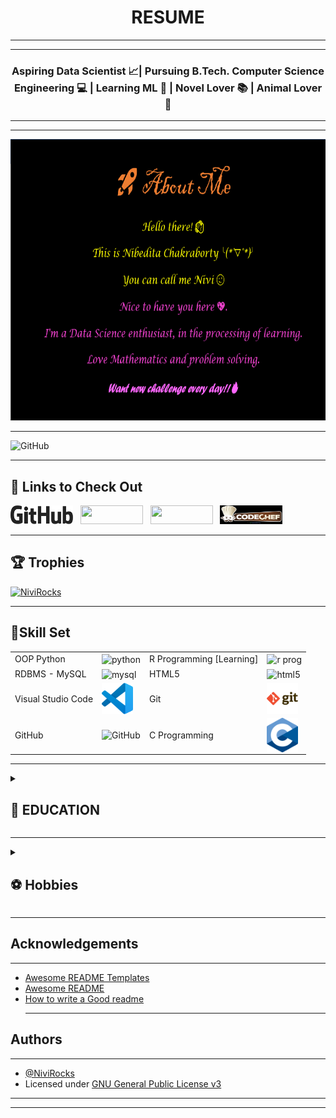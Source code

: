 <html>
    <body>
<h1 align ="center" >RESUME </h1>
<hr><hr>
<h3 align="center" >Aspiring Data Scientist 📈| Pursuing B.Tech. Computer Science Engineering 💻 | Learning ML 📌 | Novel Lover 📚 | Animal Lover 🐶 </h3>
<hr><hr>

<img width="1200" height="450" alt="readme" src= "https://github.com/NiviRocks/NiviRocks.github.io/blob/main/GitHub%20uploading/NiviRocks%20Readme%20images/readme.png"><hr>
<img alt="GitHub" src="https://img.shields.io/github/license/NiviRocks/NiviRocks.github.io?color=ed367a&logo=Github&logoColor=%23fbd3e2">

<hr>
<h2>🔗 Links to Check Out </h2>
<a href="https://github.com/NiviRocks">
<img src="https://github.com/NiviRocks/NiviRocks.github.io/blob/main/GitHub%20uploading/NiviRocks%20Readme%20images/github%20image.png" height="30" width="100"></a>
&nbsp;
<a href="https://www.linkedin.com/">
<img src="https://img.shields.io/badge/linkedin-0A66C2?style=for-the-badge&logo=linkedin&logoColor=white" height="30" width="100"></a>
&nbsp;
<a href="https://leetcode.com/Nibedita_Chakraborty/">
<img src="https://user-images.githubusercontent.com/96379756/147282294-bbf07a45-353d-436b-9364-38af841647d7.png" height="30" width="100"></a>
&nbsp;
<a href="https://www.codechef.com/users/nibedita_chk">
<img src="https://github.com/NiviRocks/NiviRocks.github.io/blob/main/GitHub%20uploading/NiviRocks%20Readme%20images/code%20chef%20image.jpg" height="30" width="100"></a>
&nbsp;
<hr>  
<h2> 🏆 Trophies </h2>
<p align="left"> <a href="https://github.com/ryo-ma/github-profile-trophy"><img src="https://github-profile-trophy.vercel.app/?username=NiviRocks" alt="NiviRocks" /></a> </p>        
<hr>  
<h2>🚧Skill Set </h2>
<table>
    <tr>
        <td>OOP Python  </td>
        <td><img align="center" width="50" height="50" alt="python" src="https://user-images.githubusercontent.com/96379756/147038109-5a4acce6-3b85-4eb9-b3b2-fdfb1f5fd81c.jpg"></td>
        <td>R Programming [Learning]</td>
        <td><img align="center" width="50" height="50" alt="r prog" src="https://user-images.githubusercontent.com/96379756/147038105-5900bfd8-4550-4c6c-8f44-b09b3aa00baf.jpg"></td>
    </tr>
    <tr>
        <td>RDBMS - MySQL </td>
        <td><img align="center" src="https://user-images.githubusercontent.com/96379756/147041148-d043a3d9-1588-418a-85c3-4a3a2472e480.png" width="50" height="50" alt="mysql" ></td>
        <td>HTML5 </td>
        <td><img align="center" src="https://user-images.githubusercontent.com/96379756/147041217-54a4d425-78ea-41c2-9f6a-249b867814e7.jpg" width="50" height="50" alt="html5"></td>
    </tr>
    <tr>
        <td> Visual Studio Code </td>
        <td><img align="center" alt="Visual Studio Code" width="50" height="50" src="https://raw.githubusercontent.com/github/explore/80688e429a7d4ef2fca1e82350fe8e3517d3494d/topics/visual-studio-code/visual-studio-code.png" /></td>
        <td>Git  </td>
        <td><img  align="center" alt="Git" width="50" height="50" src="https://raw.githubusercontent.com/github/explore/80688e429a7d4ef2fca1e82350fe8e3517d3494d/topics/git/git.png" /></td>
    </tr>
    <tr>
        <td>GitHub </td>
        <td><img  align="center" alt="GitHub" width="50" height="50" src="https://user-images.githubusercontent.com/96379756/147045628-c81a32e6-121d-4fb1-b5c9-703a64425849.png" /></td>
        <td>C Programming </td>
        <td><img align="center" alt="C" width="50 height="50" src="https://github.com/NiviRocks/NiviRocks.github.io/blob/main/GitHub%20uploading/NiviRocks%20Readme%20images/c%20image.png" /> </td>
    </tr>
 </table>
<hr>
<details><summary>
<h2>📖 EDUCATION </h2></summary>
<hr>
<img width="200" height="200" align="right" alt="msit logo" src="https://user-images.githubusercontent.com/96379756/146984366-a97d2415-8acd-42a2-8ccf-625090b161b0.png">
<h3>B.Tech in Computer Science Engineering</h3>

<p>
🎗Pursuing B.Tech in Computer Science Engineering from Meghand Saha Institute of Technology, Kolkata, West Bengal.<br>
    🎗Batch:-2020-2024</p>
Currently in 2nd year <br><hr>
<h3>B.Sc. In Data Science and Programming (Duel Degree)</h3>
<img alt="iitm-logo" src="https://user-images.githubusercontent.com/96379756/146984436-13ba2603-6b8b-4c37-9659-c7b9857fa8ae.png">

<p>🎗Currently enrolled in Foundation Level in B.Sc. In Data Science and Programming from IIT Madras.</p>
<hr><br>
<img alt="kvs logo" height="150" width="200" align="right" src="https://user-images.githubusercontent.com/96379756/146983457-576dfcc0-c3b3-47b8-903f-20f445ca1ccf.jpg">
<h3>Schooling</h3>

<p>🎗Completed 10+2 level from Kendriya Vidyalaya No.1 Saltlake, Kolkata<br>
    🎗Scored 94.6 % in 12th boards.</p></details>
<hr>
<details><summary><h2>⚽ Hobbies </h2></summary>
<h3> 📚 Novel Reading </h3>
<h4>🎀Some of my best reading experiences are from:</h4><br>
<p>
1. Harry Potter Series by J.K.Rowling 🧙‍♂️ <br>
2. Sherlock Holmes by Athur Conan Doyle 🤠   <br>
3. Famous Five by Enid Blyton 🚲 <br>
4. To Kill a Mocking Bird by Harper Lee 🕊 <br>
5. 101 Short Stories by O'Henry ⭐ <br>
    </p>
<h3> 🎨Painting </h3>
1. Pencil Sketch<br>
2. Water Painting
</details><hr>
    
<h2> Acknowledgements </h2><hr>

 - <a href="https://awesomeopensource.com/project/elangosundar/awesome-README-templates" > Awesome README Templates </a>
 - <a href="https://github.com/matiassingers/awesome-readme">Awesome README</a>
 - <a href="https://bulldogjob.com/news/449-how-to-write-a-good-readme-for-your-github-project" > How to write a Good readme</a><hr>


<h2>Authors</h2> <hr>

- <a href="https://www.github.com/NiviRocks"> @NiviRocks </a>
- Licensed under [GNU General Public License v3](LICENSE)
<hr><hr>
    </body>
</html>
